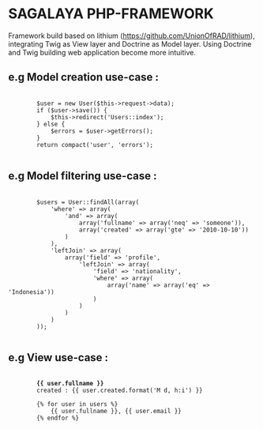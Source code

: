 SAGALAYA PHP-FRAMEWORK
======================

Framework build based on lithium (https://github.com/UnionOfRAD/lithium), integrating Twig as View layer and Doctrine as Model layer. 
Using Doctrine and Twig building web application become more intuitive.

e.g Model creation use-case :
-----------------------------
<pre>
	<code>
		$user = new User($this->request->data);
		if ($user->save()) {
			$this->redirect('Users::index');
		} else {
			$errors = $user->getErrors();
		}
		return compact('user', 'errors');
	</code>
</pre>

e.g Model filtering use-case :
------------------------------
<pre>
	<code>
		$users = User::findAll(array(
			'where' => array(
				'and' => array(
					array('fullname' => array('neq' => 'someone')),
					array('created' => array('gte' => '2010-10-10'))
				)
			),
			'leftJoin' => array(
				array('field' => 'profile',
					'leftJoin' => array(
						'field' => 'nationality',
						'where' => array(
							array('name' => array('eq' => 'Indonesia'))
						)
					)
				)
			)
		));
	</code>
</pre>

e.g View use-case :
-------------------
<pre>
	<code>
		<strong>{{ user.fullname }}</strong>
		created : {{ user.created.format('M d, h:i') }}
		
		{% for user in users %}
			{{ user.fullname }}, {{ user.email }}
		{% endfor %} 
	</code>
</pre>